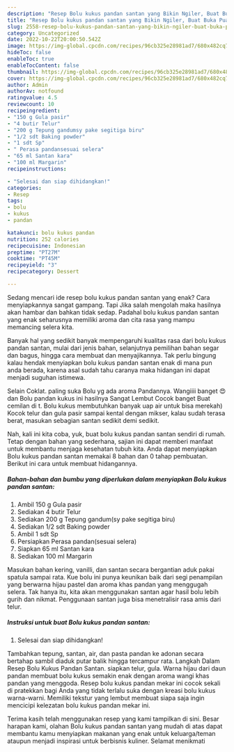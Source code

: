 ```yaml
---
description: "Resep Bolu kukus pandan santan yang Bikin Ngiler, Buat Buka Puasa Sempurna"
title: "Resep Bolu kukus pandan santan yang Bikin Ngiler, Buat Buka Puasa Sempurna"
slug: 2558-resep-bolu-kukus-pandan-santan-yang-bikin-ngiler-buat-buka-puasa-sempurna
category: Uncategorized
date: 2022-10-22T20:00:50.542Z
image: https://img-global.cpcdn.com/recipes/96cb325e28981ad7/680x482cq70/bolu-kukus-pandan-santan-foto-resep-utama.jpg
hideToc: false
enableToc: true
enableTocContent: false
thumbnail: https://img-global.cpcdn.com/recipes/96cb325e28981ad7/680x482cq70/bolu-kukus-pandan-santan-foto-resep-utama.jpg
cover: https://img-global.cpcdn.com/recipes/96cb325e28981ad7/680x482cq70/bolu-kukus-pandan-santan-foto-resep-utama.jpg
author: Admin
authorAv: notfound
ratingvalue: 4.5
reviewcount: 10
recipeingredient:
- "150 g Gula pasir"
- "4 butir Telur"
- "200 g Tepung gandumsy pake segitiga biru"
- "1/2 sdt Baking powder"
- "1 sdt Sp"
- " Perasa pandansesuai selera"
- "65 ml Santan kara"
- "100 ml Margarin"
recipeinstructions:

- "Selesai dan siap dihidangkan!"
categories:
- Resep
tags:
- bolu
- kukus
- pandan

katakunci: bolu kukus pandan 
nutrition: 252 calories
recipecuisine: Indonesian
preptime: "PT27M"
cooktime: "PT45M"
recipeyield: "3"
recipecategory: Dessert

---
```



Sedang mencari ide resep bolu kukus pandan santan yang enak? Cara menyiapkannya sangat gampang. Tapi Jika salah mengolah maka hasilnya akan hambar dan bahkan tidak sedap. Padahal bolu kukus pandan santan yang enak seharusnya memiliki aroma dan cita rasa yang mampu memancing selera kita.


Banyak hal yang sedikit banyak mempengaruhi kualitas rasa dari bolu kukus pandan santan, mulai dari jenis bahan, selanjutnya pemilihan bahan segar dan bagus, hingga cara membuat dan menyajikannya. Tak perlu bingung kalau hendak menyiapkan bolu kukus pandan santan enak di mana pun anda berada, karena asal sudah tahu caranya maka hidangan ini dapat menjadi suguhan istimewa.

Selain Coklat. paling suka Bolu yg ada aroma Pandannya. Wangiiii banget 😍dan Bolu pandan kukus ini hasilnya Sangat Lembut Cocok banget Buat cemilan di t. Bolu kukus membutuhkan banyak uap air untuk bisa merekah) Kocok telur dan gula pasir sampai kental dengan mikser, kalau sudah terasa berat, masukan sebagian santan sedikit demi sedikit.


Nah, kali ini kita coba, yuk, buat bolu kukus pandan santan sendiri di rumah. Tetap dengan bahan yang sederhana, sajian ini dapat memberi manfaat untuk membantu menjaga kesehatan tubuh kita. Anda dapat menyiapkan Bolu kukus pandan santan memakai 8 bahan dan 0 tahap pembuatan. Berikut ini cara untuk membuat hidangannya.

<!--inarticleads1-->

##### Bahan-bahan dan bumbu yang diperlukan dalam menyiapkan Bolu kukus pandan santan:

1. Ambil 150 g Gula pasir
1. Sediakan 4 butir Telur
1. Sediakan 200 g Tepung gandum(sy pake segitiga biru)
1. Sediakan 1/2 sdt Baking powder
1. Ambil 1 sdt Sp
1. Persiapkan  Perasa pandan(sesuai selera)
1. Siapkan 65 ml Santan kara
1. Sediakan 100 ml Margarin


Masukan bahan kering, vanilli, dan santan secara bergantian aduk pakai spatula sampai rata. Kue bolu ini punya keunikan baik dari segi penampilan yang berwarna hijau pastel dan aroma khas pandan yang menggugah selera. Tak hanya itu, kita akan menggunakan santan agar hasil bolu lebih gurih dan nikmat. Penggunaan santan juga bisa menetralisir rasa amis dari telur. 

<!--inarticleads2-->

##### Instruksi untuk buat Bolu kukus pandan santan:


1. Selesai dan siap dihidangkan!

Tambahkan tepung, santan, air, dan pasta pandan ke adonan secara bertahap sambil diaduk putar balik hingga tercampur rata. Langkah Dalam Resep Bolu Kukus Pandan Santan. siapkan telur, gula. Warna hijau dari daun pandan membuat bolu kukus semakin enak dengan aroma wangi khas pandan yang menggoda. Resep bolu kukus pandan mekar ini cocok sekali di pratekkan bagi Anda yang tidak terlalu suka dengan kreasi bolu kukus warna-warni. Memiliki tekstur yang lembut membuat siapa saja ingin mencicipi kelezatan bolu kukus pandan mekar ini. 

Terima kasih telah menggunakan resep yang kami tampilkan di sini. Besar harapan kami, olahan Bolu kukus pandan santan yang mudah di atas dapat membantu kamu menyiapkan makanan yang enak untuk keluarga/teman ataupun menjadi inspirasi untuk berbisnis kuliner. Selamat menikmati
